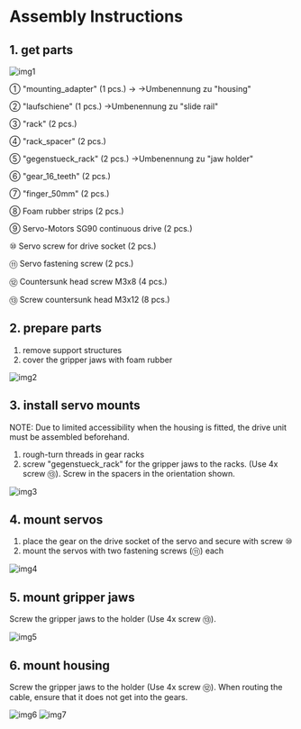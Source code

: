 # Assembly Instructions

## 1. get parts
![img1](images/img1.png)


① "mounting_adapter" (1 pcs.) -> ->Umbenennung zu "housing"

② "laufschiene" (1 pcs.) ->Umbenennung zu "slide rail"

③ "rack" (2 pcs.)

④ "rack_spacer" (2 pcs.)

⑤ "gegenstueck_rack" (2 pcs.) ->Umbenennung zu "jaw holder"

⑥ "gear_16_teeth" (2 pcs.)

⑦ "finger_50mm" (2 pcs.)

⑧ Foam rubber strips (2 pcs.)

⑨ Servo-Motors SG90 continuous drive (2 pcs.)

⑩ Servo screw for drive socket (2 pcs.)

⑪ Servo fastening screw (2 pcs.)

⑫ Countersunk head screw M3x8 (4 pcs.)

⑬ Screw countersunk head M3x12 (8 pcs.)





## 2. prepare parts
1. remove support structures
2. cover the gripper jaws with foam rubber

![img2](images/img2.png)

## 3. install servo mounts
NOTE: Due to limited accessibility when the housing is fitted, the drive unit must be assembled beforehand.
1. rough-turn threads in gear racks
3. screw "gegenstueck_rack" for the gripper jaws to the racks. (Use 4x screw ⑬). Screw in the spacers in the orientation shown.

![img3](images/img3.png)



## 4. mount servos
1. place the gear on the drive socket of the servo and secure with screw ⑩
2. mount the servos with two fastening screws (⑪) each

![img4](images/img4.png)

## 5. mount gripper jaws
Screw the gripper jaws to the holder (Use 4x screw ⑬).

![img5](images/img5.png)

## 6. mount housing
Screw the gripper jaws to the holder (Use 4x screw ⑫).
When routing the cable, ensure that it does not get into the gears.

![img6](images/img6.png)
![img7](images/img7.png)
